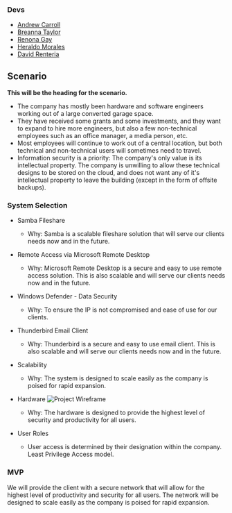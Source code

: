 ### Devs

- [Andrew Carroll](https://github.com/iAmAndrewCarroll)
- [Breanna Taylor]()
- [Renona Gay](https://github.com/Foodisthebest)
- [Heraldo Morales](https://github.com/HeraldoM332)
- [David Renteria]()

## Scenario

**This will be the heading for the scenario.**
- The company has mostly been hardware and software engineers working out of a large converted garage space.
- They have received some grants and some investments, and they want to expand to hire more engineers, but also a few non-technical employees such as an office manager, a media person, etc.
- Most employees will continue to work out of a central location, but both technical and non-technical users will sometimes need to travel.
- Information security is a priority: The company's only value is its intellectual property. The company is unwilling to allow these technical designs to be stored on the cloud, and does not want any of it's intellectual property to leave the building (except in the form of offsite backups).

### System Selection

- Samba Fileshare
  - Why: Samba is a scalable fileshare solution that will serve our clients needs now and in the future.

- Remote Access via Microsoft Remote Desktop
  - Why: Microsoft Remote Desktop is a secure and easy to use remote access solution.  This is also scalable and will serve our clients needs now and in the future.

- Windows Defender - Data Security
  - Why: To ensure the IP is not compromised and ease of use for our clients.  

- Thunderbird Email Client
  - Why: Thunderbird is a secure and easy to use email client.  This is also scalable and will serve our clients needs now and in the future.

- Scalability
  - Why: The system is designed to scale easily as the company is poised for rapid expansion.

- Hardware
![Project Wireframe](media/wireframe.png)
  - Why: The hardware is designed to provide the highest level of security and productivity for all users.

- User Roles
  - User access is determined by their designation within the company.  Least Privilege Access model.

### MVP

We will provide the client with a secure network that will allow for the highest level of productivity and security for all users.  The network will be designed to scale easily as the company is poised for rapid expansion.